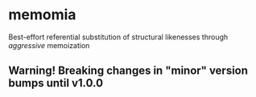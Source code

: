 # memomia
Best-effort referential substitution of structural likenesses through _aggressive_ memoization

## Warning! Breaking changes in "minor" version bumps until v1.0.0
